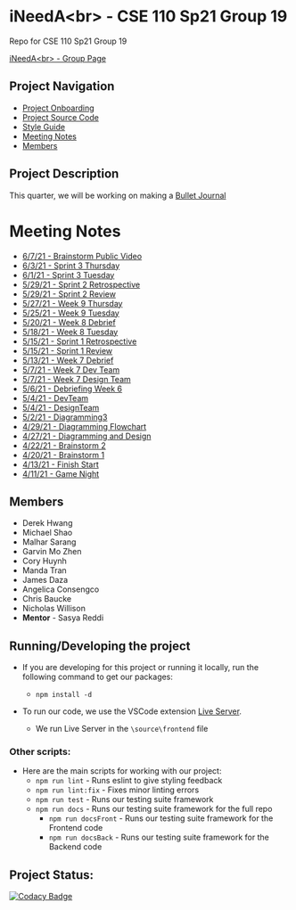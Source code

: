 # iNeedA\<br> - CSE 110 Sp21 Group 19
Repo for CSE 110 Sp21 Group 19
<!--- Change instances of "CSE 110 Sp21 Group 19" to Team Name--->

[iNeedA\<br> - Group Page](admin/team.md)

## Project Navigation
- [Project Onboarding](admin/onboarding/onboard.md)
- [Project Source Code](source)
- [Style Guide](specs/style_guide.md)
- [Meeting Notes](#meeting-notes)
- [Members](#members)


## Project Description
This quarter, we will be working on making a [Bullet Journal](https://en.wikipedia.org/wiki/Bullet_journal)

# Meeting Notes
- [6/7/21 - Brainstorm Public Video](admin/meetings/060721-Brainstorm-Public-Video.md) 
- [6/3/21 - Sprint 3 Thursday](admin/meetings/060321-Sprint-3-Thursday.md)
- [6/1/21 - Sprint 3 Tuesday](admin/meetings/060121-Sprint-3-Tuesday.md)
- [5/29/21 - Sprint 2 Retrospective](admin/meetings/052921-Sprint-2-Retrospective.md)
- [5/29/21 - Sprint 2 Review](admin/meetings/052921-Sprint-2-Review.md)
- [5/27/21 - Week 9 Thursday](admin/meetings/052721-Week-9-Thursday.md)
- [5/25/21 - Week 9 Tuesday](admin/meetings/052521-Week-9-Tuesday.md)
- [5/20/21 - Week 8 Debrief](admin/meetings/052021-Week-8-Debrief.md)
- [5/18/21 - Week 8 Tuesday](admin/meetings/051821-Week-8-Tuesday.md)
- [5/15/21 - Sprint 1 Retrospective](admin/meetings/051521-retrospective.md)
- [5/15/21 - Sprint 1 Review](admin/meetings/051521-sprint-1-review.md)
- [5/13/21 - Week 7 Debrief](admin/meetings/051321-Week_7_Debrief.md)
- [5/7/21 - Week 7 Dev Team](admin/meetings/051121-Week7Dev.md)
- [5/7/21 - Week 7 Design Team](admin/meetings/051121-Week7Design.md)
- [5/6/21 - Debriefing Week 6](admin/meetings/050621-Debriefing_Week_6.md)
- [5/4/21 - DevTeam](admin/meetings/050421-DevTeam.md)
- [5/4/21 - DesignTeam](admin/meetings/0504221-DesignTeam.md)
- [5/2/21 - Diagramming3](admin/meetings/050221-Diagramming3.md)
- [4/29/21 - Diagramming Flowchart](admin/meetings/042921-Diagramming_Flowchart.md)
- [4/27/21 - Diagramming and Design](admin/meetings/042721-Diagramming_And_Design.md)
- [4/22/21 - Brainstorm 2](admin/meetings/042221-Brainstorm-2.md)
- [4/20/21 - Brainstorm 1](/admin/meetings/042021-Brainstorm-1.md)
- [4/13/21 - Finish Start](admin/meetings/041321-finishstart.md)
- [4/11/21 - Game Night](admin/meetings/041121-gamenight.md)

## Members
- Derek Hwang 
- Michael Shao
- Malhar Sarang
- Garvin Mo Zhen
- Cory Huynh
- Manda Tran
- James Daza
- Angelica Consengco
- Chris Baucke
- Nicholas Willison
- **Mentor** - Sasya Reddi

## Running/Developing the project
- If you are developing for this project or running it locally, run the following command to get our packages:
  - ```npm install -d```

- To run our code, we use the VSCode extension [Live Server](https://marketplace.visualstudio.com/items?itemName=ritwickdey.LiveServer).
  - We run Live Server in the ``` \source\frontend ``` file

### Other scripts:
- Here are the main scripts for working with our project:
  - ```npm run lint``` - Runs eslint to give styling feedback
  - ```npm run lint:fix``` - Fixes minor linting errors
  - ```npm run test``` - Runs our testing suite framework
  - ```npm run docs``` - Runs our testing suite framework for the full repo
    - ```npm run docsFront``` - Runs our testing suite framework for the Frontend code
    - ```npm run docsBack``` - Runs our testing suite framework for the Backend code

## Project Status:
[![Codacy Badge](https://app.codacy.com/project/badge/Grade/d227ff52ef5547b697d6e00eeb60c043)](https://www.codacy.com?utm_source=github.com&amp;utm_medium=referral&amp;utm_content=cse110-sp21-group19/cse110-sp21-group19&amp;utm_campaign=Badge_Grade)